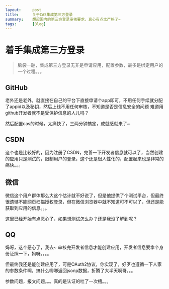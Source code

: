 ```yaml
---
layout:     post
title:      关于CAS集成第三方登录
summary:    想起国内的第三方登录审核要求，真心有点太严格了~
tags:       [Blog]
---
```


# 着手集成第三方登录

> 脑袋一蹦，集成第三方登录无非是申请应用，配置参数，最多是绑定用户的一个过程。。。

## GitHub

老外还是老外，就直接在自己的平台下直接申请个app即可，不用任何手续就分配了appid以及秘钥，然后上线不用任何审核，不知道是否是信息安全的问题
难道用github开发者就不是受保护信息的人儿吗？

然后配置cas的时候，太痛快了，三两分钟搞定，成就感就来了~

## CSDN

这个也是比较好的，因为注册了CSDN，完善一下开发者信息就可以了，当然创建的应用只是测试的，限制用户的登录，这个还是很人性化的，配置起来也是非常的痛快。。。

## 微信

微信这个用户群体那么大这个估计就不好说了，但是他提供了个测试平台，但最终很遗憾不能网页扫描授权登录，但在微信浏览器中就不知道可不可以了，但还是能获取到应用的信息。。。

这里已经开始有点恶心了，如果想测试怎么办？还是我没了解到呢？

## QQ
妈呀，这个恶心了，我去~
审核完开发者信息才能创建应用，开发者信息要拿个身份证照一下，妈呀。。。。

但最终我还是能创建应用了，可是OAuth2协议，你实现了，好歹也遵循一下人家的参数条件啊，搞什么唧唧返回jsonp数据，折腾了大半天啊哥。。。

参数问题，报文问题。。。真的是认证的吐了一次槽。。。